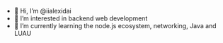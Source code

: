 - 👋 Hi, I’m @iialexidai
- 👀 I’m interested in backend web development
- 🌱 I’m currently learning the node.js ecosystem, networking, Java and LUAU

<!---
iialexidai/iialexidai is a ✨ special ✨ repository because its `README.md` (this file) appears on your GitHub profile.
You can click the Preview link to take a look at your changes.
--->

